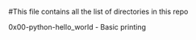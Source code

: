 #This file contains all the list of directories in this repo

0x00-python-hello_world - Basic printing
